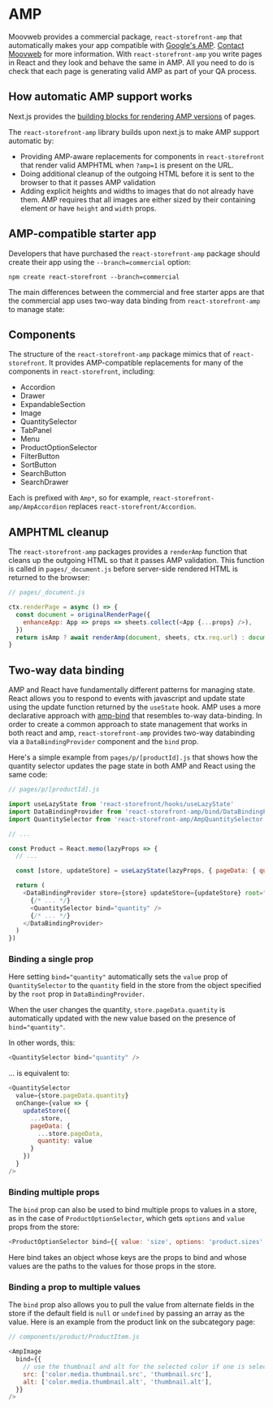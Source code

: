 # AMP

Moovweb provides a commercial package, `react-storefront-amp` that automatically makes your app compatible with [Google's AMP](https://amp.dev/). [Contact Moovweb](https://www.moovweb.com/learn/request-demo) for more information. With `react-storefront-amp` you write pages in React and they look and behave the same in AMP. All you need to do is check that each page is generating valid AMP as part of your QA process.

## How automatic AMP support works

Next.js provides the [building blocks for rendering AMP versions](https://nextjs.org/docs#enabling-amp-support) of pages.

The `react-storefront-amp` library builds upon next.js to make AMP support automatic by:

- Providing AMP-aware replacements for components in `react-storefront` that render valid AMPHTML when `?amp=1` is present on the URL.
- Doing additional cleanup of the outgoing HTML before it is sent to the browser to that it passes AMP validation
- Adding explicit heights and widths to images that do not already have them. AMP requires that all images are either sized by their containing element or have `height` and `width` props.

## AMP-compatible starter app

Developers that have purchased the `react-storefront-amp` package should create their app using the `--branch=commercial` option:

```
npm create react-storefront --branch=commercial
```

The main differences between the commercial and free starter apps are that the commercial app uses two-way data binding from `react-storefront-amp` to manage state:

## Components

The structure of the `react-storefront-amp` package mimics that of `react-storefront`. It provides AMP-compatible replacements for many of the components in `react-storefront`, including:

- Accordion
- Drawer
- ExpandableSection
- Image
- QuantitySelector
- TabPanel
- Menu
- ProductOptionSelector
- FilterButton
- SortButton
- SearchButton
- SearchDrawer

Each is prefixed with `Amp*`, so for example, `react-storefront-amp/AmpAccordion` replaces `react-storefront/Accordion`.

## AMPHTML cleanup

The `react-storefront-amp` packages provides a `renderAmp` function that cleans up the outgoing HTML so that it passes AMP validation. This function is
called in `pages/_document.js` before server-side rendered HTML is returned to the browser:

```js
// pages/_document.js

ctx.renderPage = async () => {
  const document = originalRenderPage({
    enhanceApp: App => props => sheets.collect(<App {...props} />),
  })
  return isAmp ? await renderAmp(document, sheets, ctx.req.url) : document
}
```

## Two-way data binding

AMP and React have fundamentally different patterns for managing state. React allows you to respond to events with javascript and update state using the update function returned by the `useState` hook. AMP uses a more declarative approach with [amp-bind](https://amp.dev/documentation/components/amp-bind/) that resembles to-way data-binding. In order to create a common approach to state management that works in both react and amp, `react-storefront-amp` provides two-way databinding via a `DataBindingProvider` component and the `bind` prop.

Here's a simple example from `pages/p/[productId].js` that shows how the quantity selector updates the page state in both AMP and React using the same code:

```js
// pages/p/[productId].js

import useLazyState from 'react-storefront/hooks/useLazyState'
import DataBindingProvider from 'react-storefront-amp/bind/DataBindingProvider'
import QuantitySelector from 'react-storefront-amp/AmpQuantitySelector'

// ...

const Product = React.memo(lazyProps => {
  // ...

  const [store, updateStore] = useLazyState(lazyProps, { pageData: { quantity: 1 } })

  return (
    <DataBindingProvider store={store} updateStore={updateStore} root="pageData">
      {/* ... */}
      <QuantitySelector bind="quantity" />
      {/* ... */}
    </DataBindingProvider>
  )
})
```

### Binding a single prop

Here setting `bind="quantity"` automatically sets the `value` prop of `QuantitySelector` to the `quantity` field in the store from the object specified by the `root` prop in `DataBindingProvider`.

When the user changes the quantity, `store.pageData.quantity` is automatically updated with the new value based on the presence of `bind="quantity"`.

In other words, this:

```js
<QuantitySelector bind="quantity" />
```

... is equivalent to:

```js
<QuantitySelector
  value={store.pageData.quantity}
  onChange={value => {
    updateStore({
      ...store,
      pageData: {
        ...store.pageData,
        quantity: value
      }
    })
  }
/>
```

### Binding multiple props

The `bind` prop can also be used to bind multiple props to values in a store, as in the case of `ProductOptionSelector`, which gets `options` and `value` props from the store:

```js
<ProductOptionSelector bind={{ value: 'size', options: 'product.sizes' }} />
```

Here bind takes an object whose keys are the props to bind and whose values are the paths to the values for those props in the store.

### Binding a prop to multiple values

The `bind` prop also allows you to pull the value from alternate fields in the store if the default field is `null` or `undefined` by passing an array as the value. Here is an example from the product link on the subcategory page:

```js
// components/product/ProductItem.js

<AmpImage
  bind={{
    // use the thumbnail and alt for the selected color if one is selected, otherwise use the default thumbnail and alt
    src: ['color.media.thumbnail.src', 'thumbnail.src'],
    alt: ['color.media.thumbnail.alt', 'thumbnail.alt'],
  }}
/>
```
